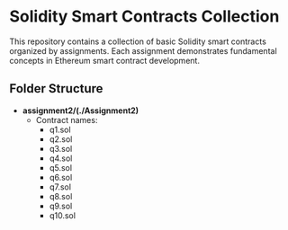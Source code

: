 # Solidity Smart Contracts Collection

This repository contains a collection of basic Solidity smart contracts organized by assignments. Each assignment demonstrates fundamental concepts in Ethereum smart contract development.

## Folder Structure


- **assignment2/(./Assignment2)**
  - Contract names:
    - q1.sol
    - q2.sol
    - q3.sol
    - q4.sol
    - q5.sol
    - q6.sol
    - q7.sol
    - q8.sol
    - q9.sol
    - q10.sol
